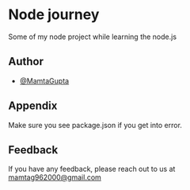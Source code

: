 
# Node journey

Some of my node project while learning the node.js


## Author

- [@MamtaGupta](https://www.github.com/mgupta96)

## Appendix

Make sure you see package.json if you get into error.


## Feedback

If you have any feedback, please reach out to us at mamtag962000@gmail.com
